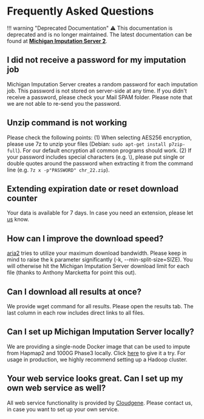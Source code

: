# Frequently Asked Questions

!!! warning "Deprecated Documentation"
    ⚠️ This documentation is deprecated and is no longer maintained. The latest documentation can be found at [**Michigan Imputation Server 2**](https://genepi.github.io/michigan-imputationserver/).

## I did not receive a password for my imputation job
Michigan Imputation Server creates a random password for each imputation job. This password is not stored on server-side at any time. If you didn't receive a password, please check your Mail SPAM folder. Please note that we are not able to re-send you the password.  

## Unzip command is not working
Please check the following points: (1) When selecting AES256 encryption, please use 7z to unzip your files (Debian: `sudo apt-get install p7zip-full`). For our default encryption all common programs should work. (2) If your password includes special characters (e.g. \\), please put single or double quotes around the password when extracting it from the command line (e.g. `7z x -p"PASSWORD" chr_22.zip`).

## Extending expiration date or reset download counter
Your data is available for 7 days. In case you need an extension, please let [us](/contact) know.

## How can I improve the download speed?
[aria2](https://aria2.github.io/) tries to utilize your maximum download bandwidth. Please keep in mind to raise the k parameter significantly (-k, --min-split-size=SIZE). You will otherwise hit the Michigan Imputation Server download limit for each file (thanks to Anthony Marcketta for point this out).

## Can I download all results at once?
We provide wget command for all results. Please open the results tab. The last column in each row includes direct links to all files.

## Can I set up Michigan Imputation Server locally?
We are providing a single-node Docker image that can be used to impute from Hapmap2 and 1000G Phase3 locally. Click [here](/docker) to give it a try. For usage in production, we highly recommend setting up a Hadoop cluster.

## Your web service looks great. Can I set up my own web service as well?
All web service functionality is provided by [Cloudgene](http://www.cloudgene.io/). Please contact us, in case you want to set up your own service.
